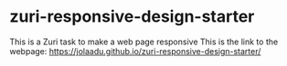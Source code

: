 # zuri-responsive-design-starter
This is a Zuri task to make a web page responsive
This is the link to the webpage:  https://jolaadu.github.io/zuri-responsive-design-starter/
